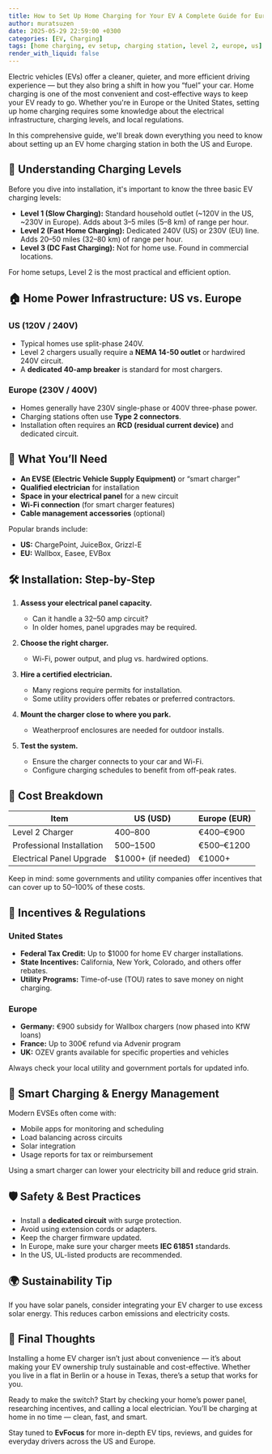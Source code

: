 ```yaml
---
title: How to Set Up Home Charging for Your EV A Complete Guide for Europe and the US
author: muratsuzen
date: 2025-05-29 22:59:00 +0300
categories: [EV, Charging]
tags: [home charging, ev setup, charging station, level 2, europe, us]
render_with_liquid: false
---
```


Electric vehicles (EVs) offer a cleaner, quieter, and more efficient driving experience — but they also bring a shift in how you “fuel” your car. Home charging is one of the most convenient and cost-effective ways to keep your EV ready to go. Whether you're in Europe or the United States, setting up home charging requires some knowledge about the electrical infrastructure, charging levels, and local regulations.

In this comprehensive guide, we'll break down everything you need to know about setting up an EV home charging station in both the US and Europe.

## 🔌 Understanding Charging Levels

Before you dive into installation, it's important to know the three basic EV charging levels:

- **Level 1 (Slow Charging):** Standard household outlet (~120V in the US, ~230V in Europe). Adds about 3–5 miles (5–8 km) of range per hour.
- **Level 2 (Fast Home Charging):** Dedicated 240V (US) or 230V (EU) line. Adds 20–50 miles (32–80 km) of range per hour.
- **Level 3 (DC Fast Charging):** Not for home use. Found in commercial locations.

For home setups, Level 2 is the most practical and efficient option.

## 🏠 Home Power Infrastructure: US vs. Europe

### US (120V / 240V)
- Typical homes use split-phase 240V.
- Level 2 chargers usually require a **NEMA 14-50 outlet** or hardwired 240V circuit.
- A **dedicated 40-amp breaker** is standard for most chargers.

### Europe (230V / 400V)
- Homes generally have 230V single-phase or 400V three-phase power.
- Charging stations often use **Type 2 connectors**.
- Installation often requires an **RCD (residual current device)** and dedicated circuit.

## 🧰 What You’ll Need

- **An EVSE (Electric Vehicle Supply Equipment)** or “smart charger”
- **Qualified electrician** for installation
- **Space in your electrical panel** for a new circuit
- **Wi-Fi connection** (for smart charger features)
- **Cable management accessories** (optional)

Popular brands include:
- **US:** ChargePoint, JuiceBox, Grizzl-E
- **EU:** Wallbox, Easee, EVBox

## 🛠️ Installation: Step-by-Step

1. **Assess your electrical panel capacity.**
   - Can it handle a 32–50 amp circuit?
   - In older homes, panel upgrades may be required.

2. **Choose the right charger.**
   - Wi-Fi, power output, and plug vs. hardwired options.

3. **Hire a certified electrician.**
   - Many regions require permits for installation.
   - Some utility providers offer rebates or preferred contractors.

4. **Mount the charger close to where you park.**
   - Weatherproof enclosures are needed for outdoor installs.

5. **Test the system.**
   - Ensure the charger connects to your car and Wi-Fi.
   - Configure charging schedules to benefit from off-peak rates.

## 💸 Cost Breakdown

| Item                         | US (USD)       | Europe (EUR)     |
|------------------------------|----------------|------------------|
| Level 2 Charger              | $400–$800      | €400–€900        |
| Professional Installation    | $500–$1500     | €500–€1200       |
| Electrical Panel Upgrade     | $1000+ (if needed) | €1000+         |

Keep in mind: some governments and utility companies offer incentives that can cover up to 50–100% of these costs.

## 🧾 Incentives & Regulations

### United States
- **Federal Tax Credit:** Up to $1000 for home EV charger installations.
- **State Incentives:** California, New York, Colorado, and others offer rebates.
- **Utility Programs:** Time-of-use (TOU) rates to save money on night charging.

### Europe
- **Germany:** €900 subsidy for Wallbox chargers (now phased into KfW loans)
- **France:** Up to 300€ refund via Advenir program
- **UK:** OZEV grants available for specific properties and vehicles

Always check your local utility and government portals for updated info.

## 📱 Smart Charging & Energy Management

Modern EVSEs often come with:
- Mobile apps for monitoring and scheduling
- Load balancing across circuits
- Solar integration
- Usage reports for tax or reimbursement

Using a smart charger can lower your electricity bill and reduce grid strain.

## 🛡️ Safety & Best Practices

- Install a **dedicated circuit** with surge protection.
- Avoid using extension cords or adapters.
- Keep the charger firmware updated.
- In Europe, make sure your charger meets **IEC 61851** standards.
- In the US, UL-listed products are recommended.

## 🌍 Sustainability Tip

If you have solar panels, consider integrating your EV charger to use excess solar energy. This reduces carbon emissions and electricity costs.

## 🚗 Final Thoughts

Installing a home EV charger isn’t just about convenience — it’s about making your EV ownership truly sustainable and cost-effective. Whether you live in a flat in Berlin or a house in Texas, there’s a setup that works for you.

Ready to make the switch? Start by checking your home’s power panel, researching incentives, and calling a local electrician. You’ll be charging at home in no time — clean, fast, and smart.

Stay tuned to **EvFocus** for more in-depth EV tips, reviews, and guides for everyday drivers across the US and Europe.
